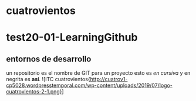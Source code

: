cuatrovientos
============
# test20-01-LearningGithub
## entornos de desarrollo
un repositorio es el nombre de GIT para un proyecto
esto es _en cursiva_ y en negrita es **así**.
![ITC cuatrovientos{http://cuatrov1-cp5028.wordpresstemporal.com/wp-content/uploads/2019/07/logo-cuatrovientos-2-1.png}]
